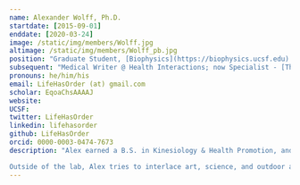 ```yaml
---
name: Alexander Wolff, Ph.D.
startdate: [2015-09-01]
enddate: [2020-03-24]
image: /static/img/members/Wolff.jpg
altimage: /static/img/members/Wolff_pb.jpg
position: "Graduate Student, [Biophysics](https://biophysics.ucsf.edu) ([Discovery Fellow](http://support.ucsf.edu/discoveryfellows), [ARCS Scholar](http://www.arcsfoundation.org/))"
subsequent: "Medical Writer @ Health Interactions; now Specialist - [Thompson Lab @ UC Merced](https://thompsonlab.science)"
pronouns: he/him/his
email: LifeHasOrder (at) gmail.com
scholar: EqoaChsAAAAJ
website:
UCSF:
twitter: LifeHasOrder
linkedin: lifehasorder
github: LifeHasOrder
orcid: 0000-0003-0474-7673
description: "Alex earned a B.S. in Kinesiology & Health Promotion, and a M.S. in Molecular Biology, from the University of Wyoming. During his time there, he became fascinated with the role that protein structural dynamics play in molecular mechanisms. Thus, Alex’s work in the Fraser Lab seeks to understand how proteins move, and to what degree these movements are altered in the context of human disease. He has been fortunate to receive a [Matilda Edlund Scholarship](http://graduate.ucsf.edu/edlund-scholarship), a [UCSF Discovery Fellowship](http://support.ucsf.edu/discoveryfellows), and an [ARCS Foundation Scholar Award](http://www.arcsfoundation.org/) to support this work.

Outside of the lab, Alex tries to interlace art, science, and outdoor adventures while honing his communication skills."
---
```

